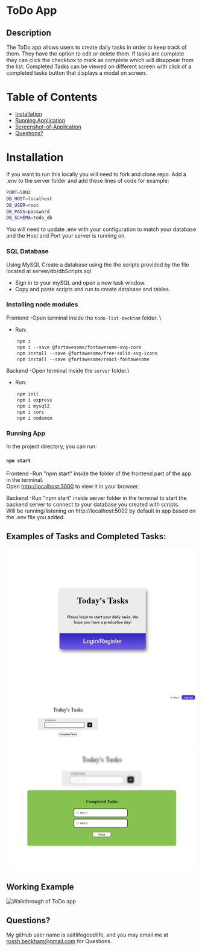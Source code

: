 # ToDo App

## Description

The ToDo app allows users to create daily tasks in order to keep track of them. They have the option to edit or delete them. If tasks are complete they can click the checkbox to mark as complete which will disappear from the list. Completed Tasks can be viewed on different screen with click of a completed tasks button that displays a modal on screen.

# Table of Contents

- [Installation](#Installation)
- [Running Application](#Running-App)
- [Screenshot-of-Application](#Examples-of-Tasks-and-Completed-Tasks:)
- [Questions?](#Questions?)

# Installation

If you want to run this locally you will need to fork and clone repo. Add a .env to the server folder and add these lines of code for example:

```sh
PORT=5002
DB_HOST=localhost
DB_USER=root
DB_PASS=password
DB_SCHEMA=todo_db
```

You will need to update .env with your configuration to match your database and the Host and Port your server is running on.

### SQL Database

Using MySQL
Create a database using the the scripts provided by the file located at server/db/dbScripts.sql

- Sign in to your mySQL and open a new task window.
- Copy and paste scripts and run to create database and tables.

### Installing node modules

Frontend
-Open terminal inside the `todo-list-beckham` folder. \

- Run:

```
    npm i
    npm i --save @fortawesome/fontawesome-svg-core
    npm install --save @fortawesome/free-solid-svg-icons
    npm install --save @fortawesome/react-fontawesome
```

Backend
-Open terminal inside the `server` folder.\

- Run:

```
    npm init
    npm i express
    npm i mysql2
    npm i cors
    npm i nodemon
```

### Running App

In the project directory, you can run:

#### `npm start`

Frontend
-Run "npm start" inside the folder of the frontend part of the app in the terminal.\
 Open [http://localhost:3000](http://localhost:3000) to view it in your browser.

Backend
-Run "npm start" inside server folder in the terminal to start the backend server to connect to your database you created with scripts.\
 Will be running/listening on http://localhost:5002 by default in app based on the .env file you added.

## Examples of Tasks and Completed Tasks:

![screenshot of login](./todo-list-rbeckham//src/assets/tasks1.PNG)
![screenshot of adding tasks](./todo-list-rbeckham/src/assets/tasks2.PNG)
![screenshot of completed tasks](./todo-list-rbeckham/src/assets/tasks3.PNG)

## Working Example

![Walkthrough of ToDo app](./todo-list-rbeckham/src/assets/tasks.gif)

## Questions?

My gitHub user name is saltlifegoodlife, and you may email me at rossh.beckham@gmail.com for Questions.
